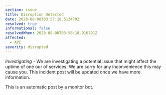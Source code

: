 ```yaml
---
section: issue
title: Disruption Detected
date: 2020-08-08T03:57:18.513479Z
resolved: true
informational: false
resolvedWhen: 2020-08-08T03:58:18.916791Z
affected:
  - API
severity: disrupted
---
```

*Investigating* - We are investigating a potential issue that might affect the uptime of one our of services. We are sorry for any inconvenience this may cause you. This incident post will be updated once we have more information.

This is an automatic post by a monitor bot.
        